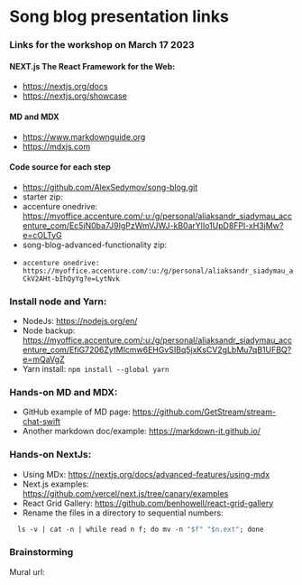 # Song blog presentation links


### Links for the workshop on March 17 2023

#### NEXT.js The React Framework for the Web:
* https://nextjs.org/docs
* https://nextjs.org/showcase

#### MD and MDX
* https://www.markdownguide.org
* https://mdxjs.com

#### Code source for each step
*  https://github.com/AlexSedymov/song-blog.git
* starter zip: 
*   accenture onedrive: https://myoffice.accenture.com/:u:/g/personal/aliaksandr_siadymau_accenture_com/Ec5jN0ba7J9IgPzWmVJWJ-kB0arYlIo1UpD8FPl-xH3jMw?e=cOLTyG
*   song-blog-advanced-functionality zip: 
*     accenture onedrive: https://myoffice.accenture.com/:u:/g/personal/aliaksandr_siadymau_accenture_com/ESnlSlybVt9KgpHcXQjaN1kBlQ3Xvy-CkV2AHt-bIhQyYg?e=LytNvk

### Install node and Yarn:
* NodeJs: https://nodejs.org/en/
* Node backup: https://myoffice.accenture.com/:u:/g/personal/aliaksandr_siadymau_accenture_com/EfiG7206ZytMlcmw6EHGvSIBq5jxKsCV2gLbMu7qB1UFBQ?e=mQaVgZ
* Yarn install: ```npm install --global yarn```
### Hands-on MD and MDX:
* GitHub example of MD page: https://github.com/GetStream/stream-chat-swift
* Another markdown doc/example: https://markdown-it.github.io/

### Hands-on NextJs:
* Using MDx: https://nextjs.org/docs/advanced-features/using-mdx
* Next.js examples: https://github.com/vercel/next.js/tree/canary/examples
* React Grid Gallery: https://github.com/benhowell/react-grid-gallery
* Rename the files in a directory to sequential numbers:
```dockerfile
  ls -v | cat -n | while read n f; do mv -n "$f" "$n.ext"; done
```

### Brainstorming
Mural url:

